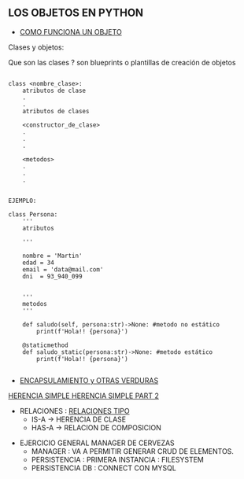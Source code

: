 LOS OBJETOS EN PYTHON
---
- [COMO FUNCIONA UN OBJETO ](https://www.digitalocean.com/community/tutorials/python-classes-objects
)

Clases y objetos: 

Que son las clases ? son blueprints o plantillas de creación de objetos



```

class <nombre_clase>:
    atributos de clase
    .
    .
    atributos de clases
    
    <constructor_de_clase>
    .
    .
    .

    <metodos>
    .
    .
    .


EJEMPLO:

class Persona:
    '''
    atributos
        
    '''

    nombre = 'Martin'
    edad = 34
    email = 'data@mail.com'
    dni  = 93_940_099


    '''
    metodos
    '''

    def saludo(self, persona:str)->None: #metodo no estático
        print(f'Hola!! {persona}')

    @staticmethod
    def saludo_static(persona:str)->None: #metodo estático
        print(f'Hola!! {persona}')
    

```


- [ENCAPSULAMIENTO y OTRAS VERDURAS](https://ellibrodepython.com/encapsulamiento-poo)


[HERENCIA SIMPLE ](https://pythones.net/herencia-simple-y-multiple-python-oop/#:~:text=La%20herencia%20simple%20tiene%20lugar,atributos%20de%20la%20clase%20padre.)
[HERENCIA SIMPLE PART 2](https://ellibrodepython.com/herencia-en-python)

* RELACIONES : [RELACIONES TIPO ](https://www.w3resource.com/java-tutorial/inheritance-composition-relationship.php)
    - IS-A -> HERENCIA DE CLASE
    - HAS-A -> RELACION DE COMPOSICION


- EJERCICIO GENERAL MANAGER DE CERVEZAS
    - MANAGER :  VA A PERMITIR GENERAR CRUD DE ELEMENTOS.
    - PERSISTENCIA : PRIMERA INSTANCIA : FILESYSTEM
    - PERSISTENCIA DB : CONNECT CON MYSQL